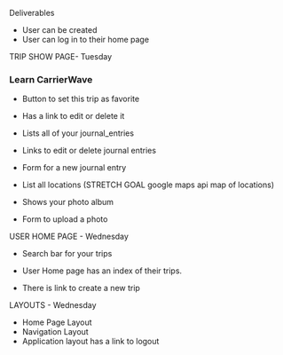 Deliverables

- User can be created
- User can log in to their home page

TRIP SHOW PAGE- Tuesday
### Learn CarrierWave ###
* Button to set this trip as favorite
* Has a link to edit or delete it
* Lists all of your journal_entries
* Links to edit or delete journal entries
* Form for a new journal entry
* List all locations (STRETCH GOAL google maps api map of locations)

* Shows your photo album
* Form to upload a photo

USER HOME PAGE - Wednesday
- Search bar for your trips

- User Home page has an index of their trips.
- There is link to create a new trip


LAYOUTS - Wednesday
* Home Page Layout
* Navigation Layout
* Application layout has a link to logout
